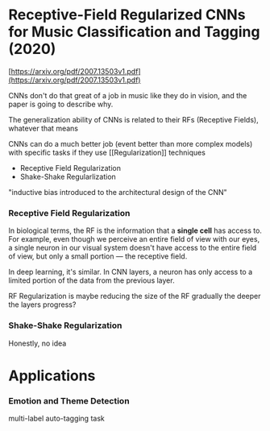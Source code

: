 # Receptive-Field Regularized CNNs for Music Classification and Tagging (2020)

[https://arxiv.org/pdf/2007.13503v1.pdf](https://arxiv.org/pdf/2007.13503v1.pdf)

CNNs don't do that great of a job in music like they do in vision, and the paper is going to describe why.

The generalization ability of CNNs is related to their RFs (Receptive Fields), whatever that means

CNNs can do a much better job (event better than more complex models) with specific tasks if they use [[Regularization]]  techniques

- Receptive Field Regularization
- Shake-Shake Regularlization

"inductive bias introduced to the architectural design of the CNN"

### Receptive Field Regularization

In biological terms, the RF is the information that a **single cell** has access to. For example, even though we perceive an entire field of view with our eyes, a single neuron in our visual system doesn't have access to the entire field of view, but only a small portion — the receptive field.

In deep learning, it's similar. In CNN layers, a neuron has only access to a limited portion of the data from the previous layer.

RF Regularization is maybe reducing the size of the RF gradually the deeper the layers progress?

### Shake-Shake Regularization

Honestly, no idea

# Applications

### Emotion and Theme Detection

multi-label auto-tagging task